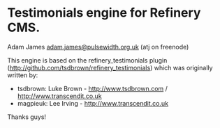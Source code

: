 # Testimonials engine for Refinery CMS.

Adam James <adam.james@pulsewidth.org.uk> (atj on freenode)

This engine is based on the refinery_testimonials plugin
(http://github.com/tsdbrown/refinery_testimonials) which was originally written
by:
* tsdbrown: Luke Brown - http://www.tsdbrown.com / http://www.transcendit.co.uk
* magpieuk: Lee Irving - http://www.transcendit.co.uk

Thanks guys!
